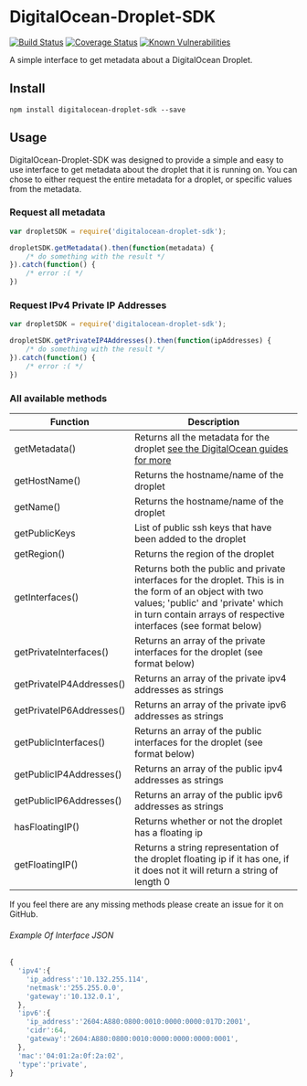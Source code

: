 # DigitalOcean-Droplet-SDK

[![Build Status](https://travis-ci.org/GeekyAubergine/digitalocean-droplet-sdk.svg?branch=develop)](https://travis-ci.org/GeekyAubergine/digitalocean-droplet-sdk)
[![Coverage Status](https://coveralls.io/repos/github/GeekyAubergine/digitalocean-droplet-sdk/badge.svg)](https://coveralls.io/github/GeekyAubergine/digitalocean-droplet-sdk)
[![Known Vulnerabilities](https://snyk.io/test/github/geekyaubergine/digitalocean-droplet-sdk/badge.svg)](https://snyk.io/test/github/geekyaubergine/digitalocean-droplet-sdk)

A simple interface to get metadata about a DigitalOcean Droplet.

## Install
    npm install digitalocean-droplet-sdk --save

## Usage
DigitalOcean-Droplet-SDK was designed to provide a simple and easy to use interface to get metadata about the droplet that it is running on. You can chose to either request the entire metadata for a droplet, or specific values from the metadata.

### Request all metadata
```js
var dropletSDK = require('digitalocean-droplet-sdk');

dropletSDK.getMetadata().then(function(metadata) {
	/* do something with the result */
}).catch(function() {
	/* error :( */
})
```

### Request IPv4 Private IP Addresses
```js
var dropletSDK = require('digitalocean-droplet-sdk');

dropletSDK.getPrivateIP4Addresses().then(function(ipAddresses) {
	/* do something with the result */
}).catch(function() {
	/* error :( */
})
```

### All available methods
| Function | Description |
| --- | --- |
| getMetadata() | Returns all the metadata for the droplet [see the DigitalOcean guides for more](https://developers.digitalocean.com/documentation/metadata/)
| getHostName() | Returns the hostname/name of the droplet |
| getName() | Returns the hostname/name of the droplet |
| getPublicKeys | List of public ssh keys that have been added to the droplet |
| getRegion() | Returns the region of the droplet |
| getInterfaces() | Returns both the public and private interfaces for the droplet. This is in the form of an object with two values; 'public' and 'private' which in turn contain arrays of respective interfaces (see format below) |
| getPrivateInterfaces() | Returns an array of the private interfaces for the droplet (see format below) |
| getPrivateIP4Addresses() | Returns an array of the private ipv4 addresses as strings |
| getPrivateIP6Addresses() | Returns an array of the private ipv6 addresses as strings |
| getPublicInterfaces() | Returns an array of the public interfaces for the droplet (see format below) |
| getPublicIP4Addresses() | Returns an array of the public ipv4 addresses as strings |
| getPublicIP6Addresses() | Returns an array of the public ipv6 addresses as strings |
| hasFloatingIP() | Returns whether or not the droplet has a floating ip |
| getFloatingIP() | Returns a string representation of the droplet floating ip if it has one, if it does not it will return a string of length 0 |
If you feel there are any missing methods please create an issue for it on GitHub.

###### Example Of Interface JSON
```js
{
  'ipv4':{
    'ip_address':'10.132.255.114',
    'netmask':'255.255.0.0',
    'gateway':'10.132.0.1',
  },
  'ipv6':{
    'ip_address':'2604:A880:0800:0010:0000:0000:017D:2001',
    'cidr':64,
    'gateway':'2604:A880:0800:0010:0000:0000:0000:0001',
  },
  'mac':'04:01:2a:0f:2a:02',
  'type':'private',
}
```
